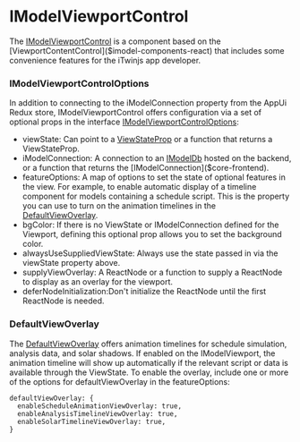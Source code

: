 # IModelViewportControl

The [IModelViewportControl]($appui-react) is a component based on the [ViewportContentControl]($imodel-components-react) that includes some convenience features for the iTwinjs app developer.

### IModelViewportControlOptions

In addition to connecting to the iModelConnection property from the AppUi Redux store, IModelViewportControl offers configuration via a set of optional props in the interface [IModelViewportControlOptions]($appui-react):

* viewState: Can point to a [ViewStateProp]($core-frontend) or a function that returns a ViewStateProp.
* iModelConnection: A connection to an [IModelDb]($backend) hosted on the backend, or a function that returns the [IModelConnection]($core-frontend).
* featureOptions: A map of options to set the state of optional features in the view. For example, to enable automatic display of a timeline component for models containing a schedule script. This is the property you can use to turn on the animation timelines in the [DefaultViewOverlay]($appui-react).
* bgColor: If there is no ViewState or IModelConnection defined for the Viewport, defining this optional prop allows you to set the background color.
* alwaysUseSuppliedViewState: Always use the state passed in via the viewState property above.
* supplyViewOverlay: A ReactNode or a function to supply a ReactNode to display as an overlay for the viewport.
* deferNodeInitialization:Don't initialize the ReactNode until the first ReactNode is needed.

### DefaultViewOverlay

The [DefaultViewOverlay]($appui-react) offers animation timelines for schedule simulation, analysis data, and solar shadows. If enabled on the IModelViewport, the animation timeline will show up automatically if the relevant script or data is available through the ViewState. To enable the overlay, include one or more of the options for defaultViewOverlay in the featureOptions:

```tsx
defaultViewOverlay: {
  enableScheduleAnimationViewOverlay: true,
  enableAnalysisTimelineViewOverlay: true,
  enableSolarTimelineViewOverlay: true,
}
```
